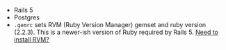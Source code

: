 - Rails 5
- Postgres
- `.gemrc` sets RVM (Ruby Version Manager) gemset and ruby version (2.2.3). This is a newer-ish version of Ruby required by Rails 5. [Need to install RVM?](https://rvm.io)

